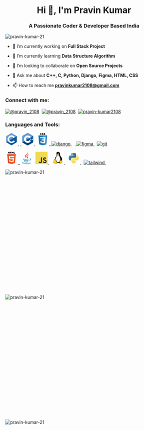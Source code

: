<h1 align="center">Hi 👋, I'm Pravin Kumar</h1>
<h3 align="center">A Passionate Coder & Developer Based India</h3>

<p align="left"> <img src="https://komarev.com/ghpvc/?username=pravin-kumar-21&label=Profile%20views&color=0e75b6&style=flat" alt="pravin-kumar-21" /> </p>


- 🔭 I’m currently working on **Full Stack Project**

- 🌱 I’m currently learning **Data Structure Algorithm**

- 👯 I’m looking to collaborate on **Open Source Projects**

- 💬 Ask me about **C++, C, Python, Django, Figma, HTML, CSS**

- 📫 How to reach me **pravinkumar2108@gmail.com**

<h3 align="left">Connect with me:</h3>
<p align="left">
<a href="https://dev.to/@pravin_2108" target="blank"><img align="center" src="https://raw.githubusercontent.com/rahuldkjain/github-profile-readme-generator/master/src/images/icons/Social/devto.svg" alt="@pravin_2108" height="30" width="40" /></a>&nbsp;
<a href="https://twitter.com/@pravin_2108" target="blank"><img align="center" src="https://raw.githubusercontent.com/rahuldkjain/github-profile-readme-generator/master/src/images/icons/Social/twitter.svg" alt="@pravin_2108" height="30" width="40" /></a>&nbsp;
<a href="https://linkedin.com/in/pravin-kumar2108" target="blank"><img align="center" src="https://raw.githubusercontent.com/rahuldkjain/github-profile-readme-generator/master/src/images/icons/Social/linked-in-alt.svg" alt="pravin-kumar2108" height="30" width="40" /></a>&nbsp;
</p>

<h3 align="left">Languages and Tools:</h3>
<p align="left"> <a href="https://www.cprogramming.com/" target="_blank" rel="noreferrer"> <img src="https://raw.githubusercontent.com/devicons/devicon/master/icons/c/c-original.svg" alt="c" width="40" height="40"/> </a>&nbsp;<a href="https://www.w3schools.com/cpp/" target="_blank" rel="noreferrer"> <img src="https://raw.githubusercontent.com/devicons/devicon/master/icons/cplusplus/cplusplus-original.svg" alt="cplusplus" width="40" height="40"/>&nbsp;</a> <a href="https://www.w3schools.com/css/" target="_blank" rel="noreferrer"> <img src="https://raw.githubusercontent.com/devicons/devicon/master/icons/css3/css3-original-wordmark.svg" alt="css3" width="40" height="40"/>&nbsp; </a> <a href="https://www.djangoproject.com/" target="_blank" rel="noreferrer"> <img src="https://cdn.worldvectorlogo.com/logos/django.svg" alt="django" width="40" height="40"/> </a>&nbsp; &nbsp;<a href="https://www.figma.com/" target="_blank" rel="noreferrer"> <img src="https://www.vectorlogo.zone/logos/figma/figma-icon.svg" alt="figma" width="40" height="40"/> </a>&nbsp; <a href="https://git-scm.com/" target="_blank" rel="noreferrer"> <img src="https://www.vectorlogo.zone/logos/git-scm/git-scm-icon.svg" alt="git" width="40" height="40"/> </a><br><br> <a href="https://www.w3.org/html/" target="_blank" rel="noreferrer"> <img src="https://raw.githubusercontent.com/devicons/devicon/master/icons/html5/html5-original-wordmark.svg" alt="html5" width="40" height="40"/>&nbsp; </a> <a href="https://www.java.com" target="_blank" rel="noreferrer"> <img src="https://raw.githubusercontent.com/devicons/devicon/master/icons/java/java-original.svg" alt="java" width="40" height="40"/></a>&nbsp; <a href="https://developer.mozilla.org/en-US/docs/Web/JavaScript" target="_blank" rel="noreferrer"> <img src="https://raw.githubusercontent.com/devicons/devicon/master/icons/javascript/javascript-original.svg" alt="javascript" width="40" height="40"/> </a>&nbsp; <a href="https://www.linux.org/" target="_blank" rel="noreferrer"> <img src="https://raw.githubusercontent.com/devicons/devicon/master/icons/linux/linux-original.svg" alt="linux" width="40" height="40"/> </a>&nbsp; <a href="https://www.python.org" target="_blank" rel="noreferrer"> <img src="https://raw.githubusercontent.com/devicons/devicon/master/icons/python/python-original.svg" alt="python" width="40" height="40"/> </a>&nbsp; <a href="https://tailwindcss.com/" target="_blank" rel="noreferrer"> <img src="https://www.vectorlogo.zone/logos/tailwindcss/tailwindcss-icon.svg" alt="tailwind" width="40" height="40"/> </a>&nbsp; </p>

<p><img align="left" src="https://github-readme-stats.vercel.app/api/top-langs?username=pravin-kumar-21&show_icons=true&locale=en&layout=compact" alt="pravin-kumar-21" height="400" width="300" /></p>

<p><img align="left" src="https://github-readme-stats.vercel.app/api?username=pravin-kumar-21&show_icons=true&locale=en" alt="pravin-kumar-21" height="400" width="300" /></p>

<p><img align="left" src="https://github-readme-streak-stats.herokuapp.com/?user=pravin-kumar-21&" alt="pravin-kumar-21" height="400" width="300" /></p>
